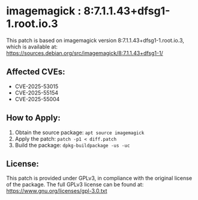 # imagemagick : 8:7.1.1.43+dfsg1-1.root.io.3

This patch is based on imagemagick version 8:7.1.1.43+dfsg1-1.root.io.3, which is available at:
https://sources.debian.org/src/imagemagick/8:7.1.1.43+dfsg1-1/

## Affected CVEs:
- CVE-2025-53015
- CVE-2025-55154
- CVE-2025-55004

## How to Apply:
1. Obtain the source package: `apt source imagemagick`
2. Apply the patch: `patch -p1 < diff.patch`
3. Build the package: `dpkg-buildpackage -us -uc`

## License:
This patch is provided under GPLv3, in compliance with the original license of the package.
The full GPLv3 license can be found at: https://www.gnu.org/licenses/gpl-3.0.txt
